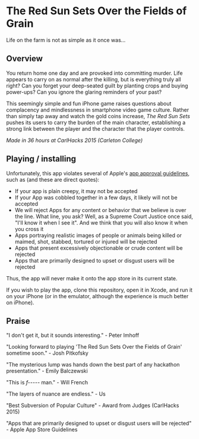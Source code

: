 # The Red Sun Sets Over the Fields of Grain
Life on the farm is not as simple as it once was...

## Overview

You return home one day and are provoked into committing murder. Life appears to carry on as normal after the killing, but is everything truly all right? Can you forget your deep-seated guilt by planting crops and buying power-ups? Can you ignore the glaring reminders of your past?

This seemingly simple and fun iPhone game raises questions about complacency and mindlessness in smartphone video game culture. Rather than simply tap away and watch the gold coins increase, *The Red Sun Sets* pushes its users to carry the burden of the main character, establishing a strong link between the player and the character that the player controls.

*Made in 36 hours at CarlHacks 2015 (Carleton College)*

## Playing / installing
Unfortunately, this app violates several of Apple's [app approval guidelines](https://developer.apple.com/app-store/review/guidelines/), such as (and these are direct quotes):
* If your app is plain creepy, it may not be accepted
* If your App was cobbled together in a few days, it likely will not be accepted
* We will reject Apps for any content or behavior that we believe is over the line. What line, you ask? Well, as a Supreme Court Justice once said, "I'll know it when I see it". And we think that you will also know it when you cross it
* Apps portraying realistic images of people or animals being killed or maimed, shot, stabbed, tortured or injured will be rejected
* Apps that present excessively objectionable or crude content will be rejected
* Apps that are primarily designed to upset or disgust users will be rejected

Thus, the app will never make it onto the app store in its current state.

If you wish to play the app, clone this repository, open it in Xcode, and run it on your iPhone (or in the emulator, although the experience is much better on iPhone).

## Praise
"I don't get it, but it sounds interesting." - Peter Imhoff

"Looking forward to playing 'The Red Sun Sets Over the Fields of Grain' sometime soon." - Josh Pitkofsky

"The mysterious lump was hands down the best part of any hackathon presentation." - Emily Balczewski

"This is *f-----* man." - Will French

"The layers of nuance are endless." - Us

"Best Subversion of Popular Culture" - Award from Judges (CarlHacks 2015)

"Apps that are primarily designed to upset or disgust users will be rejected" - Apple App Store Guidelines